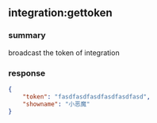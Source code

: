 ## integration:gettoken

### summary
broadcast the token of integration

### response
```json
{
    "token": "fasdfasdfasdfasdfasdfasd",
    "showname": "小恶魔"
}
```

